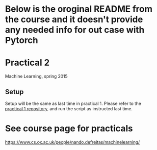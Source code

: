 # Below is the oroginal README from the course and it doesn't provide any needed info for out case with Pytorch

# Practical 2
Machine Learning, spring 2015

## Setup
Setup will be the same as last time in practical 1. Please refer to the [practical 1 repository](https://github.com/oxford-cs-ml-2015/practical1), and run the script as instructed last time.

# See course page for practicals
<https://www.cs.ox.ac.uk/people/nando.defreitas/machinelearning/>

